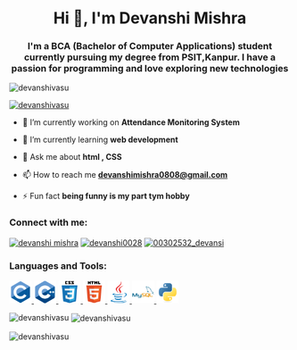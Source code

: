 <h1 align="center">Hi 👋, I'm Devanshi Mishra</h1>
<h3 align="center">I'm a BCA (Bachelor of Computer Applications) student currently pursuing my degree from PSIT,Kanpur. I have a passion for programming and love exploring new technologies</h3>

<p align="left"> <img src="https://komarev.com/ghpvc/?username=devanshivasu&label=Profile%20views&color=0e75b6&style=flat" alt="devanshivasu" /> </p>

<p align="left"> <a href="https://github.com/ryo-ma/github-profile-trophy"><img src="https://github-profile-trophy.vercel.app/?username=devanshivasu" alt="devanshivasu" /></a> </p>

- 🔭 I’m currently working on **Attendance Monitoring System**

- 🌱 I’m currently learning **web development**

- 💬 Ask me about **html , CSS**

- 📫 How to reach me **devanshimishra0808@gmail.com**

- ⚡ Fun fact **being funny is my part tym hobby**

<h3 align="left">Connect with me:</h3>
<p align="left">
<a href="https://linkedin.com/in/devanshi mishra" target="blank"><img align="center" src="https://raw.githubusercontent.com/rahuldkjain/github-profile-readme-generator/master/src/images/icons/Social/linked-in-alt.svg" alt="devanshi mishra" height="30" width="40" /></a>
<a href="https://instagram.com/devanshi0028" target="blank"><img align="center" src="https://raw.githubusercontent.com/rahuldkjain/github-profile-readme-generator/master/src/images/icons/Social/instagram.svg" alt="devanshi0028" height="30" width="40" /></a>
<a href="https://www.hackerrank.com/00302532_devansi" target="blank"><img align="center" src="https://raw.githubusercontent.com/rahuldkjain/github-profile-readme-generator/master/src/images/icons/Social/hackerrank.svg" alt="00302532_devansi" height="30" width="40" /></a>
</p>

<h3 align="left">Languages and Tools:</h3>
<p align="left"> <a href="https://www.cprogramming.com/" target="_blank" rel="noreferrer"> <img src="https://raw.githubusercontent.com/devicons/devicon/master/icons/c/c-original.svg" alt="c" width="40" height="40"/> </a> <a href="https://www.w3schools.com/cpp/" target="_blank" rel="noreferrer"> <img src="https://raw.githubusercontent.com/devicons/devicon/master/icons/cplusplus/cplusplus-original.svg" alt="cplusplus" width="40" height="40"/> </a> <a href="https://www.w3schools.com/css/" target="_blank" rel="noreferrer"> <img src="https://raw.githubusercontent.com/devicons/devicon/master/icons/css3/css3-original-wordmark.svg" alt="css3" width="40" height="40"/> </a> <a href="https://www.w3.org/html/" target="_blank" rel="noreferrer"> <img src="https://raw.githubusercontent.com/devicons/devicon/master/icons/html5/html5-original-wordmark.svg" alt="html5" width="40" height="40"/> </a> <a href="https://www.java.com" target="_blank" rel="noreferrer"> <img src="https://raw.githubusercontent.com/devicons/devicon/master/icons/java/java-original.svg" alt="java" width="40" height="40"/> </a> <a href="https://www.mysql.com/" target="_blank" rel="noreferrer"> <img src="https://raw.githubusercontent.com/devicons/devicon/master/icons/mysql/mysql-original-wordmark.svg" alt="mysql" width="40" height="40"/> </a> <a href="https://www.python.org" target="_blank" rel="noreferrer"> <img src="https://raw.githubusercontent.com/devicons/devicon/master/icons/python/python-original.svg" alt="python" width="40" height="40"/> </a> </p>

<p><img align="left" src="https://github-readme-stats.vercel.app/api/top-langs?username=devanshivasu&show_icons=true&locale=en&layout=compact" alt="devanshivasu" /></p>

<p>&nbsp;<img align="center" src="https://github-readme-stats.vercel.app/api?username=devanshivasu&show_icons=true&locale=en" alt="devanshivasu" /></p>

<p><img align="center" src="https://github-readme-streak-stats.herokuapp.com/?user=devanshivasu&" alt="devanshivasu" /></p>
